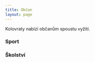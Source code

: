```yaml
---
title: Občan
layout: page
---
```


Kolovraty nabízí občanům spoustu vyžití.


### Sport

### Školství

